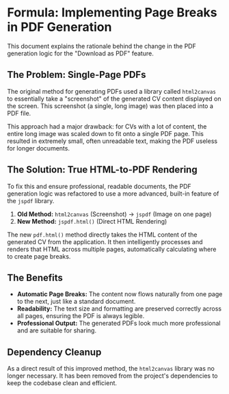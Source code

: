 # Formula: Implementing Page Breaks in PDF Generation

This document explains the rationale behind the change in the PDF generation logic for the "Download as PDF" feature.

## The Problem: Single-Page PDFs

The original method for generating PDFs used a library called `html2canvas` to essentially take a "screenshot" of the generated CV content displayed on the screen. This screenshot (a single, long image) was then placed into a PDF file.

This approach had a major drawback: for CVs with a lot of content, the entire long image was scaled down to fit onto a single PDF page. This resulted in extremely small, often unreadable text, making the PDF useless for longer documents.

## The Solution: True HTML-to-PDF Rendering

To fix this and ensure professional, readable documents, the PDF generation logic was refactored to use a more advanced, built-in feature of the `jspdf` library.

1.  **Old Method:** `html2canvas` (Screenshot) -> `jspdf` (Image on one page)
2.  **New Method:** `jspdf.html()` (Direct HTML Rendering)

The new `pdf.html()` method directly takes the HTML content of the generated CV from the application. It then intelligently processes and renders that HTML across multiple pages, automatically calculating where to create page breaks.

## The Benefits

*   **Automatic Page Breaks:** The content now flows naturally from one page to the next, just like a standard document.
*   **Readability:** The text size and formatting are preserved correctly across all pages, ensuring the PDF is always legible.
*   **Professional Output:** The generated PDFs look much more professional and are suitable for sharing.

## Dependency Cleanup

As a direct result of this improved method, the `html2canvas` library was no longer necessary. It has been removed from the project's dependencies to keep the codebase clean and efficient.
